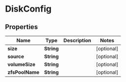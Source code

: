 

# DiskConfig


## Properties

| Name | Type | Description | Notes |
|------------ | ------------- | ------------- | -------------|
|**size** | **String** |  |  [optional] |
|**source** | **String** |  |  [optional] |
|**volumeSize** | **String** |  |  [optional] |
|**zfsPoolName** | **String** |  |  [optional] |



